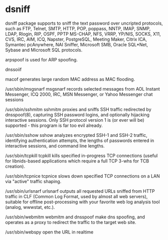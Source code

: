 # dsniff

dsniff package supports to sniff the text password over uncripted protocols, such as FTP, Telnet, SMTP, HTTP, POP, poppass, NNTP, IMAP, SNMP, LDAP, Rlogin, RIP, OSPF, PPTP MS-CHAP, NFS, VRRP, YP/NIS, SOCKS, X11, CVS, IRC, AIM, ICQ, Napster, PostgreSQL, Meeting Maker, Citrix ICA, Symantec pcAnywhere, NAI Sniffer, Microsoft SMB, Oracle SQL\*Net, Sybase and Microsoft SQL protocols.

arpspoof is used for ARP spoofing.

dnssoiif

macof generates large random MAC address as MAC flooding.

/usr/sbin/msgsnarf msgsnarf records selected messages from AOL Instant Messenger, ICQ 2000, IRC, MSN Messenger, or Yahoo Messenger chat sessions

/usr/sbin/sshmitm sshmitm proxies and sniffs SSH traffic redirected by dnsspoof(8), capturing SSH password logins, and optionally hijacking interactive sessions. Only SSH protocol version 1 is (or ever will be) supported - this program is far too evil already.

/usr/sbin/sshow sshow analyzes encrypted SSH-1 and SSH-2 traffic, identifying authentication attempts, the lengths of passwords entered in interactive sessions, and command line lengths.

/usr/sbin/tcpkill tcpkill kills specified in-progress TCP connections (useful for libnids-based applications which require a full TCP 3-whs for TCB creation).

/usr/sbin/tcpnice tcpnice slows down specified TCP connections on a LAN via "active" traffic shaping.

/usr/sbin/urlsnarf urlsnarf outputs all requested URLs sniffed from HTTP traffic in CLF (Common Log Format, used by almost all web servers), suitable for offline post-processing with your favorite web log analysis tool (analog, wwwstat, etc.).

/usr/sbin/webmitm webmitm and dnsspoof make dns spoofing, and operates as a proxy to redirect the traffic to the target web site.

/usr/sbin/webspy open the URL in realtime
